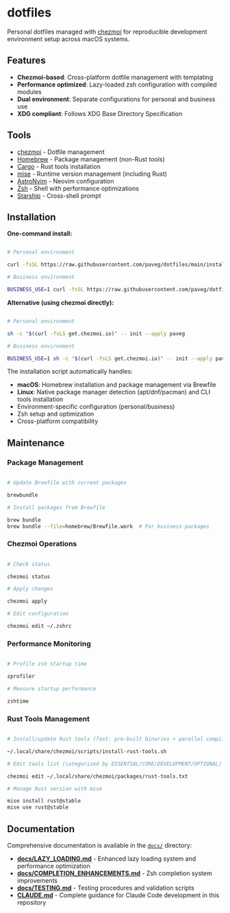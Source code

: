 # dotfiles

Personal dotfiles managed with [chezmoi](https://www.chezmoi.io/) for reproducible development environment setup across macOS systems.

## Features

- **Chezmoi-based**: Cross-platform dotfile management with templating
- **Performance optimized**: Lazy-loaded zsh configuration with compiled modules
- **Dual environment**: Separate configurations for personal and business use
- **XDG compliant**: Follows XDG Base Directory Specification

## Tools

- [chezmoi](https://www.chezmoi.io/) - Dotfile management
- [Homebrew](https://brew.sh/) - Package management (non-Rust tools)
- [Cargo](https://doc.rust-lang.org/cargo/) - Rust tools installation
- [mise](https://mise.jdx.dev/) - Runtime version management (including Rust)
- [AstroNvim](https://astronvim.com/) - Neovim configuration
- [Zsh](https://www.zsh.org/) - Shell with performance optimizations
- [Starship](https://starship.rs/) - Cross-shell prompt

## Installation

**One-command install:**

```bash

# Personal environment

curl -fsSL https://raw.githubusercontent.com/paveg/dotfiles/main/install | bash

# Business environment

BUSINESS_USE=1 curl -fsSL https://raw.githubusercontent.com/paveg/dotfiles/main/install | bash
```

**Alternative (using chezmoi directly):**

```bash

# Personal environment

sh -c "$(curl -fsLS get.chezmoi.io)" -- init --apply paveg

# Business environment

BUSINESS_USE=1 sh -c "$(curl -fsLS get.chezmoi.io)" -- init --apply paveg
```

The installation script automatically handles:

- **macOS**: Homebrew installation and package management via Brewfile
- **Linux**: Native package manager detection (apt/dnf/pacman) and CLI tools installation
- Environment-specific configuration (personal/business)
- Zsh setup and optimization
- Cross-platform compatibility

## Maintenance

### Package Management

```bash

# Update Brewfile with current packages

brewbundle

# Install packages from Brewfile

brew bundle
brew bundle --file=homebrew/Brewfile.work  # For business packages
```

### Chezmoi Operations

```bash

# Check status

chezmoi status

# Apply changes

chezmoi apply

# Edit configuration

chezmoi edit ~/.zshrc
```

### Performance Monitoring

```bash

# Profile zsh startup time

zprofiler

# Measure startup performance

zshtime
```

### Rust Tools Management

```bash

# Install/update Rust tools (fast: pre-built binaries + parallel compilation)

~/.local/share/chezmoi/scripts/install-rust-tools.sh

# Edit tools list (categorized by ESSENTIAL/CORE/DEVELOPMENT/OPTIONAL)

chezmoi edit ~/.local/share/chezmoi/packages/rust-tools.txt

# Manage Rust version with mise

mise install rust@stable
mise use rust@stable
```

## Documentation

Comprehensive documentation is available in the [`docs/`](docs/) directory:

- **[docs/LAZY_LOADING.md](docs/LAZY_LOADING.md)** - Enhanced lazy loading system and performance optimization
- **[docs/COMPLETION_ENHANCEMENTS.md](docs/COMPLETION_ENHANCEMENTS.md)** - Zsh completion system improvements
- **[docs/TESTING.md](docs/TESTING.md)** - Testing procedures and validation scripts
- **[CLAUDE.md](CLAUDE.md)** - Complete guidance for Claude Code development in this repository
